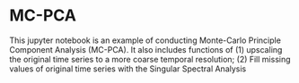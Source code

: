 # MC-PCA
This jupyter notebook is an example of conducting Monte-Carlo Principle Component Analysis (MC-PCA). It also includes functions of (1) upscaling
the original time series to a more coarse temporal resolution; (2) Fill missing values of original time
series with the Singular Spectral Analysis
